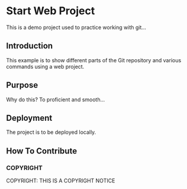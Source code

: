 # Start Web Project
  This is a demo project used to practice working with git...

## Introduction
  This example is to show different parts of the Git repository and various
  commands using a web project.
## Purpose
  Why do this? To proficient and smooth...
## Deployment
  The project is to be deployed locally.
## How To Contribute

### COPYRIGHT
  COPYRIGHT: THIS IS A COPYRIGHT NOTICE
